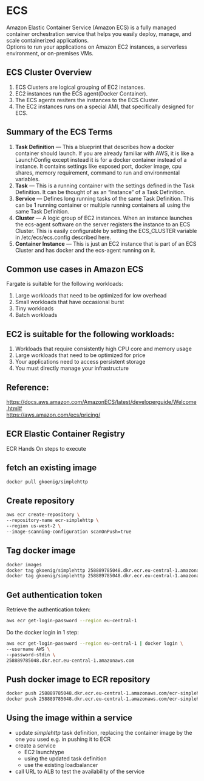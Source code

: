 # ECS  
Amazon Elastic Container Service (Amazon ECS) is a fully managed container orchestration service that helps you easily deploy, manage, and scale containerized applications.   
Options to run your applications on Amazon EC2 instances, a serverless environment, or on-premises VMs.  

## ECS Cluster Overview  
1. ECS Clusters are logical grouping of EC2 instances.  
2. EC2 instances run the ECS agent(Docker Container).  
3. The ECS agents resiters the instances to the ECS Cluster.  
4. The EC2 instances runs on a special AMI, that specifically designed for ECS.  

## Summary of the ECS Terms  
1. **Task Definition** — This a blueprint that describes how a docker container should launch. If you are already familiar with AWS, it is like a LaunchConfig except instead it is for a docker container instead of a instance. It contains settings like exposed port, docker image, cpu shares, memory requirement, command to run and environmental variables.  
2. **Task** — This is a running container with the settings defined in the Task Definition. It can be thought of as an “instance” of a Task Definition.  
3. **Service** — Defines long running tasks of the same Task Definition. This can be 1 running container or multiple running containers all using the same Task Definition.  
4. **Cluster** — A logic group of EC2 instances. When an instance launches the ecs-agent software on the server registers the instance to an ECS Cluster. This is easily configurable by setting the ECS_CLUSTER variable in /etc/ecs/ecs.config described here.
5. **Container Instance** — This is just an EC2 instance that is part of an ECS Cluster and has docker and the ecs-agent running on it.  

## Common use cases in Amazon ECS  
Fargate is suitable for the following workloads:  
1. Large workloads that need to be optimized for low overhead  
2. Small workloads that have occasional burst  
3. Tiny workloads  
4. Batch workloads  

## EC2 is suitable for the following workloads:
1. Workloads that require consistently high CPU core and memory usage  
2. Large workloads that need to be optimized for price  
3. Your applications need to access persistent storage  
4. You must directly manage your infrastructure  

## Reference:  
https://docs.aws.amazon.com/AmazonECS/latest/developerguide/Welcome.html#  
https://aws.amazon.com/ecs/pricing/  



## ECR Elastic Container Registry

ECR Hands On steps to execute

## fetch an existing image

```bash
docker pull gkoenig/simplehttp
```

## Create repository

```bash
aws ecr create-repository \
--repository-name ecr-simplehttp \
--region us-west-2 \
--image-scanning-configuration scanOnPush=true
```

## Tag docker image


```bash
docker images
docker tag gkoenig/simplehttp 258889785048.dkr.ecr.eu-central-1.amazonaws.com/ecr-simplehttp:1.0
docker tag gkoenig/simplehttp 258889785048.dkr.ecr.eu-central-1.amazonaws.com/ecr-simplehttp:latest 
```

## Get authentication token

Retrieve the authentication token:

```bash
aws ecr get-login-password --region eu-central-1
```

Do the docker login in 1 step:

```bash
aws ecr get-login-password --region eu-central-1 | docker login \
--username AWS \
--password-stdin \
258889785048.dkr.ecr.eu-central-1.amazonaws.com 
```

## Push docker image to ECR repository

```bash
docker push 258889785048.dkr.ecr.eu-central-1.amazonaws.com/ecr-simplehttp:1.0
docker push 258889785048.dkr.ecr.eu-central-1.amazonaws.com/ecr-simplehttp:latest
```

## Using the image within a service

* update _simplehttp_ task definition, replacing the container image by the one you used e.g. in pushing it to ECR
* create a service
    * EC2 launchtype
    * using the updated task definition
    * use the existing loadbalancer
* call URL to ALB to test the availability of the service